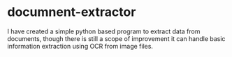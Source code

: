 # documnent-extractor
I have created a simple python based program to extract data from documents, though there is still a scope of improvement it can handle basic information extraction using OCR from image files.
